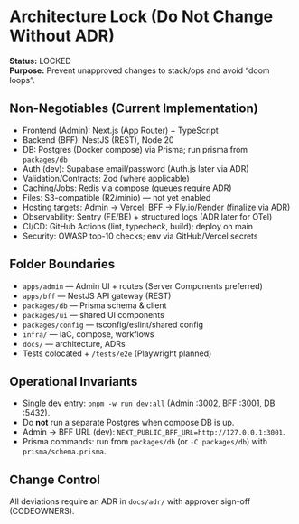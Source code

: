 # Architecture Lock (Do Not Change Without ADR)
**Status:** LOCKED  
**Purpose:** Prevent unapproved changes to stack/ops and avoid “doom loops”.

## Non-Negotiables (Current Implementation)
- Frontend (Admin): Next.js (App Router) + TypeScript
- Backend (BFF): NestJS (REST), Node 20
- DB: Postgres (Docker compose) via Prisma; run prisma from `packages/db`
- Auth (dev): Supabase email/password (Auth.js later via ADR)
- Validation/Contracts: Zod (where applicable)
- Caching/Jobs: Redis via compose (queues require ADR)
- Files: S3-compatible (R2/minio) — not yet enabled
- Hosting targets: Admin → Vercel; BFF → Fly.io/Render (finalize via ADR)
- Observability: Sentry (FE/BE) + structured logs (ADR later for OTel)
- CI/CD: GitHub Actions (lint, typecheck, build); deploy on main
- Security: OWASP top-10 checks; env via GitHub/Vercel secrets

## Folder Boundaries
- `apps/admin` — Admin UI + routes (Server Components preferred)
- `apps/bff` — NestJS API gateway (REST)
- `packages/db` — Prisma schema & client
- `packages/ui` — shared UI components
- `packages/config` — tsconfig/eslint/shared config
- `infra/` — IaC, compose, workflows
- `docs/` — architecture, ADRs
- Tests colocated + `/tests/e2e` (Playwright planned)

## Operational Invariants
- Single dev entry: `pnpm -w run dev:all` (Admin :3002, BFF :3001, DB :5432).
- Do **not** run a separate Postgres when compose DB is up.
- Admin → BFF URL (dev): `NEXT_PUBLIC_BFF_URL=http://127.0.0.1:3001`.
- Prisma commands: run from `packages/db` (or `-C packages/db`) with `prisma/schema.prisma`.

## Change Control
All deviations require an ADR in `docs/adr/` with approver sign-off (CODEOWNERS).
